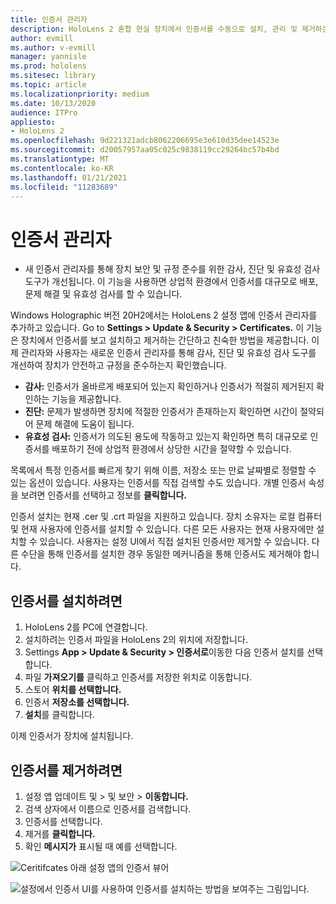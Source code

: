 ```yaml
---
title: 인증서 관리자
description: HoloLens 2 혼합 현실 장치에서 인증서를 수동으로 설치, 관리 및 제거하는 방법을 학습합니다.
author: evmill
ms.author: v-evmill
manager: yannisle
ms.prod: hololens
ms.sitesec: library
ms.topic: article
ms.localizationpriority: medium
ms.date: 10/13/2020
audience: ITPro
appliesto:
- HoloLens 2
ms.openlocfilehash: 9d221321adcb8062206695e3e610d35dee14523e
ms.sourcegitcommit: d20057957aa05c025c9838119cc29264bc57b4bd
ms.translationtype: MT
ms.contentlocale: ko-KR
ms.lasthandoff: 01/21/2021
ms.locfileid: "11283689"
---
```

# 인증서 관리자

- 새 인증서 관리자를 통해 장치 보안 및 규정 준수를 위한 감사, 진단 및 유효성 검사 도구가 개선됩니다. 이 기능을 사용하면 상업적 환경에서 인증서를 대규모로 배포, 문제 해결 및 유효성 검사를 할 수 있습니다.

Windows Holographic 버전 20H2에서는 HoloLens 2 설정 앱에 인증서 관리자를 추가하고 있습니다. Go to **Settings > Update & Security > Certificates.** 이 기능은 장치에서 인증서를 보고 설치하고 제거하는 간단하고 친숙한 방법을 제공합니다. 이제 관리자와 사용자는 새로운 인증서 관리자를 통해 감사, 진단 및 유효성 검사 도구를 개선하여 장치가 안전하고 규정을 준수하는지 확인했습니다. 

-   **감사:** 인증서가 올바르게 배포되어 있는지 확인하거나 인증서가 적절히 제거된지 확인하는 기능을 제공합니다. 
-   **진단:** 문제가 발생하면 장치에 적절한 인증서가 존재하는지 확인하면 시간이 절약되어 문제 해결에 도움이 됩니다. 
-   **유효성 검사:** 인증서가 의도된 용도에 작동하고 있는지 확인하면 특히 대규모로 인증서를 배포하기 전에 상업적 환경에서 상당한 시간을 절약할 수 있습니다.

목록에서 특정 인증서를 빠르게 찾기 위해 이름, 저장소 또는 만료 날짜별로 정렬할 수 있는 옵션이 있습니다. 사용자는 인증서를 직접 검색할 수도 있습니다. 개별 인증서 속성을 보려면 인증서를 선택하고 정보를 **클릭합니다.** 

인증서 설치는 현재 .cer 및 .crt 파일을 지원하고 있습니다. 장치 소유자는 로컬 컴퓨터 및 현재 사용자에 인증서를 설치할 수 있습니다.  다른 모든 사용자는 현재 사용자에만 설치할 수 있습니다. 사용자는 설정 UI에서 직접 설치된 인증서만 제거할 수 있습니다. 다른 수단을 통해 인증서를 설치한 경우 동일한 메커니즘을 통해 인증서도 제거해야 합니다.

## 인증서를 설치하려면 

1.  HoloLens 2를 PC에 연결합니다.
1.  설치하려는 인증서 파일을 HoloLens 2의 위치에 저장합니다.
1.  Settings **App > Update & Security > 인증서로**이동한 다음 인증서 설치를 선택합니다.
1.  파일 **가져오기를** 클릭하고 인증서를 저장한 위치로 이동합니다.
1.  스토어 **위치를 선택합니다.**
1.  인증서 **저장소를 선택합니다.**
1.  **설치**를 클릭합니다.

이제 인증서가 장치에 설치됩니다.

## 인증서를 제거하려면 
1. 설정 앱 업데이트 및 > 및 보안 > **이동합니다.**
1. 검색 상자에서 이름으로 인증서를 검색합니다.
1. 인증서를 선택합니다.
1. 제거를 **클릭합니다.**
1. 확인 **메시지가** 표시될 때 예를 선택합니다.


![Ceritifcates 아래 설정 앱의 인증서 뷰어](images/certificate-viewer-device.jpg)

![설정에서 인증서 UI를 사용하여 인증서를 설치하는 방법을 보여주는 그림입니다.](images/certificate-device-install.jpg)
